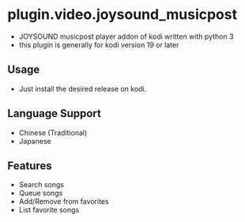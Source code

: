 # plugin.video.joysound_musicpost
- JOYSOUND musicpost player addon of kodi written with python 3
- this plugin is generally for kodi version 19 or later

## Usage
- Just install the desired release on kodi.

## Language Support
- Chinese (Traditional)
- Japanese

## Features
- Search songs
- Queue songs
- Add/Remove from favorites
- List favorite songs
